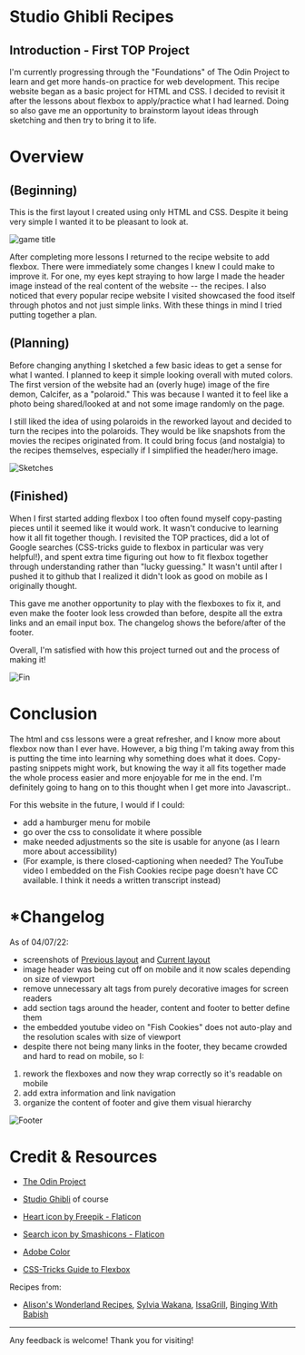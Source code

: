 
# Studio Ghibli Recipes

## Introduction - First TOP Project

I'm currently progressing through the "Foundations" of The Odin Project to learn and get more hands-on practice for web development. This recipe website began as a basic project for HTML and CSS. I decided to revisit it after the lessons about flexbox to apply/practice what I had learned. Doing so also gave me an opportunity to brainstorm layout ideas through sketching and then try to bring it to life.

# Overview

## (Beginning)

This is the first layout I created using only HTML and CSS. Despite it being very simple I wanted it to be pleasant to look at. 

![game title](/src/images/ghibliRecipesOri.png)

After completing more lessons I returned to the recipe website to add flexbox. There were immediately some changes I knew I could make to improve it. For one, my eyes kept straying to how large I made the header image instead of the real content of the website -- the recipes. I also noticed that every popular recipe website I visited showcased the food itself through photos and not just simple links. With these things in mind I tried putting together a plan.

## (Planning)

Before changing anything I sketched a few basic ideas to get a sense for what I wanted. I planned to keep it simple looking overall with muted colors. The first version of the website had an (overly huge) image of the fire demon, Calcifer, as a "polaroid." This was because I wanted it to feel like a photo being shared/looked at and not some image randomly on the page.

I still liked the idea of using polaroids in the reworked layout and decided to turn the recipes into the polaroids. They would be like snapshots from the movies the recipes originated from. It could bring focus (and nostalgia) to the recipes themselves, especially if I simplified the header/hero image.

![Sketches](/src/images/sketches.png)


## (Finished)

When I first started adding flexbox I too often found myself copy-pasting pieces until it seemed like it would work. It wasn't conducive to learning how it all fit together though. I revisited the TOP practices, did a lot of Google searches (CSS-tricks guide to flexbox in particular was very helpful!), and spent extra time figuring out how to fit flexbox together through understanding rather than "lucky guessing." It wasn't until after I pushed it to github that I realized it didn't look as good on mobile as I originally thought. 

This gave me another opportunity to play with the flexboxes to fix it, and even make the footer look less crowded than before, despite all the extra links and an email input box. The changelog shows the before/after of the footer.

Overall, I'm satisfied with how this project turned out and the process of making it!

![Fin](/src/images/ghibliRecipes600.png)

# Conclusion

The html and css lessons were a great refresher, and I know more about flexbox now than I ever have. However, a big thing I'm taking away from this is putting the time into learning why something does what it does. Copy-pasting snippets might work, but knowing the way it all fits together made the whole process easier and more enjoyable for me in the end. I'm definitely going to hang on to this thought when I get more into Javascript..

For this website in the future, I would if I could:
- add a hamburger menu for mobile
- go over the css to consolidate it where possible
- make needed adjustments so the site is usable for anyone (as I learn more about accessibility)
- (For example, is there closed-captioning when needed? The YouTube video I embedded on the Fish Cookies recipe page doesn't have CC available. I think it needs a written transcript instead)

# *Changelog
As of 04/07/22:
- screenshots of [Previous layout](/src/images/ghibliRecipes.png) and [Current layout](/src/images/ghibliRecipes2.png)
- image header was being cut off on mobile and it now scales depending on size of viewport
- remove unnecessary alt tags from purely decorative images for screen readers
- add section tags around the header, content and footer to better define them 
- the embedded youtube video on "Fish Cookies" does not auto-play and the resolution scales with size of viewport
- despite there not being many links in the footer, they became crowded and hard to read on mobile, so I:
1. rework the flexboxes and now they wrap correctly so it's readable on mobile 
2. add extra information and link navigation
3. organize the content of footer and give them visual hierarchy

![Footer](/src/images/footers_ba.png)


# Credit & Resources
- [The Odin Project](https://www.theodinproject.com)

- [Studio Ghibli](https://ghiblicollection.com/) of course

- [Heart icon by Freepik - Flaticon](https://www.flaticon.com/free-icons/heart)

- [Search icon by Smashicons - Flaticon](https://www.flaticon.com/free-icons/search)

- [Adobe Color](https://color.adobe.com/create/color-wheel)

- [CSS-Tricks Guide to Flexbox](https://css-tricks.com/snippets/css/a-guide-to-flexbox/)

Recipes from:
 - [Alison's Wonderland Recipes](http://wonderlandrecipes.com), [Sylvia Wakana](https://sylviawakana.com), [IssaGrill](https://www.youtube.com/channel/UC5vRdlKbfMnfuGKuHpruPfA), [Binging With Babish](https://www.bingingwithbabish.com)

___
Any feedback is welcome! Thank you for visiting!
